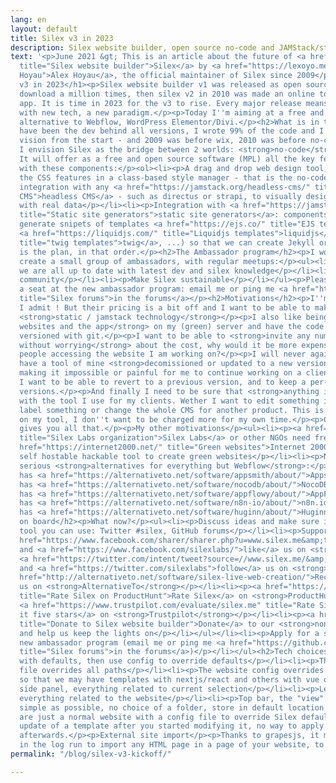 ```yaml
---
lang: en
layout: default
title: Silex v3 in 2023
description: Silex website builder, open source no-code and JAMStack/static/serverless
text: '<p>June 2021 &gt; This is an article about the future of <a href="https://www.silex.me/"
  title="Silex website builder">Silex</a> by <a href="https://lexoyo.me/" title="Alex
  Hoyau">Alex Hoyau</a>, the official maintainer of Silex since 2009</p><h1>Silex
  v3 in 2023</h1><p>Silex website builder v1 was released as open source in 2009 and
  download a million times, then silex v2 in 2010 was made an online tool and a downloadable
  app. It is time in 2023 for the v3 to rise. Every major release means a major rewrite
  with new tech, a new paradigm.</p><p>Today I''m aiming at a free and open source
  alternative to Webflow, WordPress Elementor/Divi.</p><h2>What is in the v3</h2><p>I
  have been the dev behind all versions, I wrote 99% of the code and I have hold the
  vision from the start - and 2009 was before wix, 2010 was before no-code.</p><p>Today
  I envision Silex as the bridge between 2 worlds: <strong>no-code</strong> and <strong>JAMStack/static/serverless</strong>.
  It will offer as a free and open source software (MPL) all the key features of Webflow
  with these components:</p><ol><li><p>A drag and drop web design tool, showing all
  the CSS features in a class-based style manager - that is the no-code part</p></li><li><p>An
  integration with any <a href="https://jamstack.org/headless-cms/" title="Headless
  CMS">headless CMS</a> - such as directus or strapi, to visually design your website
  with real data</p></li><li><p>Integration with <a href="https://jamstack.org/generators/"
  title="Static site generators">static site generators</a>: components which transparently
  generate snipets of templates <a href="https://ejs.co/" title="EJS template">(ejs</a>,
  <a href="https://liquidjs.com/" title="Liquidjs templates">liquidjs</a>, <a href="https://twig.symfony.com/"
  title="twig templates">twig</a>, ...) so that we can create Jekyll or eleventy layouts</p></li></ol><p>That
  is the plan, in that order.</p><h2>The Ambassador program</h2><p>I would love to
  create a small group of ambassadors, with regular meetups:</p><ul><li><p>Make sure
  we are all up to date with latest dev and silex knowledge</p></li><li><p>Grow the
  community</p></li><li><p>Make Silex sustainable</p></li></ul><p>Please apply for
  a seat at the new ambassador program: email me or ping me <a href="https://github.com/silexlabs/Silex/discussions"
  title="Silex forums">in the forums</a></p><h2>Motivations</h2><p>I''m a fan of webflow
  I admit ! But their pricing is a bit off and I want to be able to make sites with
  <strong>static / jamstack technology</strong></p><p>I also like being able to <strong>host
  websites and the app</strong> on my (green) server and have the code of my sites
  versioned with git.</p><p>I want to be able to <strong>invite any number of users
  without worrying</strong> about the cost, why would it be more expensive to have
  people accessing the website I am working on?</p><p>I will never again accept to
  have a tool of mine <strong>decomissioned or updated to a new version</strong>,
  making it impossible or painful for me to continue working on a client website.
  I want to be able to revert to a previous version, and to keep a per-website apps
  versions.</p><p>And finally I need to be sure that <strong>anything is possible</strong>
  with the tool I use for my clients. Wether I want to edit something in the UI, white
  label something or change the whole CMS for another product. This is me working
  on my tool, I don''t want to be charged more for my own time.</p><p>Open source
  gives you all that.</p><p>My other motivations</p><ul><li><p><a href="https://www.silexlabs.org/"
  title="Silex Labs organization">Silex Labs</a> or other NGOs need free tools</p></li><li><p><a
  href="https://internet2000.net/" title="Green websites">Internet 2000</a> need a
  self hostable hackable tool to create green websites</p></li><li><p>No code has
  serious <strong>alternatives for everything but Webflow</strong>:</p><ul><li><p>Bubble
  has <a href="https://alternativeto.net/software/appsmith/about/">Appsmith</a></p></li><li><p>Airtable
  has <a href="https://alternativeto.net/software/nocodb/about/">NocoDB</a></p></li><li><p>Notion
  has <a href="https://alternativeto.net/software/appflowy/about/">AppFlowy</a></p></li><li><p>Make
  has <a href="https://alternativeto.net/software/n8n-io/about/">n8n.io</a></p></li><li><p>Zapier
  has <a href="https://alternativeto.net/software/huginn/about/">Huginn</a></p></li><li><p>...</p></li></ul></li></ul><h2>Get
  on board</h2><p>What now?</p><ul><li><p>Discuss ideas and make sure it will be a
  tool you can use: Twitter #silex, GitHub forums</p></li><li><p>Support by sharing:</p><ul><li><p><a
  href="https://www.facebook.com/sharer/sharer.php?u=www.silex.me&amp;t=Silex,%20html%20website%20builder">Share</a>
  and <a href="https://www.facebook.com/silexlabs/">like</a> us on <strong>Facebook</strong>,
  <a href="https://twitter.com/intent/tweet?source=//www.silex.me/&amp;text=Silex,%20html%20website%20builder:%20http://www.silex.me/&amp;via=silexlabs">share</a>
  and <a href="https://twitter.com/silexlabs">follow</a> us on <strong>Twitter</strong></p></li><li><p><a
  href="http://alternativeto.net/software/silex-live-web-creation/">Recommend</a>
  us on <strong>AlternativeTo</strong></p></li><li><p><a href="https://www.producthunt.com/products/silex#silex"
  title="Rate Silex on ProductHunt">Rate Silex</a> on <strong>ProductHunt</strong>,
  <a href="https://www.trustpilot.com/evaluate/silex.me" title="Rate Silex on Trustpilot">give
  it five stars</a> on <strong>Trustpilot</strong></p></li><li><p><a href="https://opencollective.com/silex"
  title="Donate to Silex website builder">Donate</a> to our <strong>non profit organization</strong>
  and help us keep the lights on</p></li></ul></li><li><p>Apply for a seat at the
  new ambassador program (email me or ping me <a href="https://github.com/silexlabs/Silex/discussions"
  title="Silex forums">in the forums</a>)</p></li></ul><h2>Tech choices</h2><p>Philosophy</p><ul><li><p>Works
  with defaults, then use config to override defaults</p></li><li><p>The website config
  file overrides all paths</p></li><li><p>The website config overrides the blocks,
  so that we may have templates with nextjs/react and others with vue or tailwind</p></li></ul><p>UI</p><ul><li><p>Right
  side panel, everything related to current selection</p></li><li><p>Left side panel,
  everything related to the website</p></li><li><p>Top bar, the "view" menu</p></li></ul><p>Dashboard</p><ul><li><p>As
  simple as possible, no choice of a folder, store in default location + config</p></li></ul><p>Templates</p><p>They
  are just a normal website with a config file to override Silex defaults. No possible
  update of a template after you started modifying it, no way to apply another template
  afterwards.</p><p>External site import</p><p>Thanks to grapesjs, it may be possible
  in the log run to import any HTML page in a page of your website, to be developed.</p>'
permalink: "/blog/silex-v3-kickoff/"

---
```

